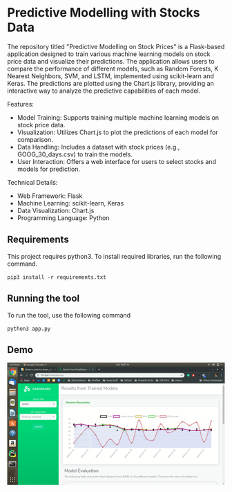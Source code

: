 # Predictive Modelling with Stocks Data
The repository titled "Predictive Modelling on Stock Prices" is a Flask-based application designed to train various machine learning models on stock price data and visualize their predictions. The application allows users to compare the performance of different models, such as Random Forests, K Nearest Neighbors, SVM, and LSTM, implemented using scikit-learn and Keras. The predictions are plotted using the Chart.js library, providing an interactive way to analyze the predictive capabilities of each model.

Features:
- Model Training: Supports training multiple machine learning models on stock price data.
- Visualization: Utilizes Chart.js to plot the predictions of each model for comparison.
- Data Handling: Includes a dataset with stock prices (e.g., GOOG_30_days.csv) to train the models.
- User Interaction: Offers a web interface for users to select stocks and models for prediction.

Technical Details:
- Web Framework: Flask
- Machine Learning: scikit-learn, Keras
- Data Visualization: Chart.js
- Programming Language: Python


## Requirements
This project requires python3. To install required libraries, run the following command.
```
pip3 install -r requirements.txt
```

## Running the tool
To run the tool, use the following command
```
python3 app.py
```

## Demo

![Alt Text](https://github.com/asad1996172/Predictive-Modelling-on-Stock-Prices/blob/master/demo.gif)
